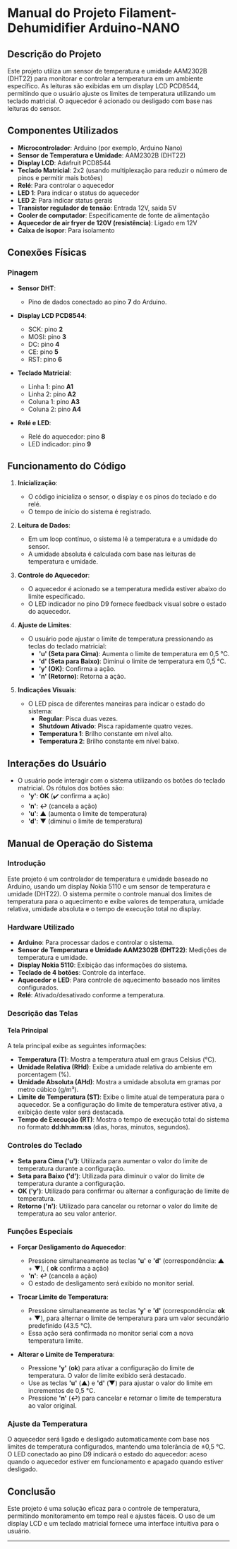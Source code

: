 # Manual do Projeto Filament-Dehumidifier Arduino-NANO

## Descrição do Projeto

Este projeto utiliza um sensor de temperatura e umidade AAM2302B (DHT22) para monitorar e controlar a temperatura em um ambiente específico. As leituras são exibidas em um display LCD PCD8544, permitindo que o usuário ajuste os limites de temperatura utilizando um teclado matricial. O aquecedor é acionado ou desligado com base nas leituras do sensor.

## Componentes Utilizados

- **Microcontrolador**: Arduino (por exemplo, Arduino Nano)
- **Sensor de Temperatura e Umidade**: AAM2302B (DHT22)
- **Display LCD**: Adafruit PCD8544
- **Teclado Matricial**: 2x2 (usando multiplexação para reduzir o número de pinos e permitir mais botões)
- **Relé**: Para controlar o aquecedor
- **LED 1**: Para indicar o status do aquecedor
- **LED 2**: Para indicar status gerais
- **Transistor regulador de tensão**: Entrada 12V, saída 5V
- **Cooler de computador**: Especificamente de fonte de alimentação
- **Aquecedor de air fryer de 120V (resistência)**: Ligado em 12V
- **Caixa de isopor**: Para isolamento

## Conexões Físicas

### Pinagem

- **Sensor DHT**:
  - Pino de dados conectado ao pino **7** do Arduino.

- **Display LCD PCD8544**:
  - SCK: pino **2**
  - MOSI: pino **3**
  - DC: pino **4**
  - CE: pino **5**
  - RST: pino **6**

- **Teclado Matricial**:
  - Linha 1: pino **A1**
  - Linha 2: pino **A2**
  - Coluna 1: pino **A3**
  - Coluna 2: pino **A4**

- **Relé e LED**:
  - Relé do aquecedor: pino **8**
  - LED indicador: pino **9**

## Funcionamento do Código

1. **Inicialização**:
   - O código inicializa o sensor, o display e os pinos do teclado e do relé.
   - O tempo de início do sistema é registrado.

2. **Leitura de Dados**:
   - Em um loop contínuo, o sistema lê a temperatura e a umidade do sensor.
   - A umidade absoluta é calculada com base nas leituras de temperatura e umidade.

3. **Controle do Aquecedor**:
   - O aquecedor é acionado se a temperatura medida estiver abaixo do limite especificado.
   - O LED indicador no pino D9 fornece feedback visual sobre o estado do aquecedor.

4. **Ajuste de Limites**:
   - O usuário pode ajustar o limite de temperatura pressionando as teclas do teclado matricial:
     - **'u' (Seta para Cima)**: Aumenta o limite de temperatura em 0,5 °C.
     - **'d' (Seta para Baixo)**: Diminui o limite de temperatura em 0,5 °C.
     - **'y' (OK)**: Confirma a ação.
     - **'n' (Retorno)**: Retorna a ação.

5. **Indicações Visuais**:
   - O LED pisca de diferentes maneiras para indicar o estado do sistema:
     - **Regular**: Pisca duas vezes.
     - **Shutdown Ativado**: Pisca rapidamente quatro vezes.
     - **Temperatura 1**: Brilho constante em nível alto.
     - **Temperatura 2**: Brilho constante em nível baixo.

## Interações do Usuário

- O usuário pode interagir com o sistema utilizando os botões do teclado matricial. Os rótulos dos botões são:
  - **'y'**: **OK** (✔️ confirma a ação)
  - **'n'**: **↩** (cancela a ação)
  - **'u'**: **▲** (aumenta o limite de temperatura)
  - **'d'**: **▼** (diminui o limite de temperatura)

## Manual de Operação do Sistema

### Introdução

Este projeto é um controlador de temperatura e umidade baseado no Arduino, usando um display Nokia 5110 e um sensor de temperatura e umidade (DHT22). O sistema permite o controle manual dos limites de temperatura para o aquecimento e exibe valores de temperatura, umidade relativa, umidade absoluta e o tempo de execução total no display.

### Hardware Utilizado
- **Arduino**: Para processar dados e controlar o sistema.
- **Sensor de Temperatura e Umidade AAM2302B (DHT22)**: Medições de temperatura e umidade.
- **Display Nokia 5110**: Exibição das informações do sistema.
- **Teclado de 4 botões**: Controle da interface.
- **Aquecedor e LED**: Para controle de aquecimento baseado nos limites configurados.
- **Relé**: Ativado/desativado conforme a temperatura.

### Descrição das Telas

#### Tela Principal
A tela principal exibe as seguintes informações:
- **Temperatura (T)**: Mostra a temperatura atual em graus Celsius (°C).
- **Umidade Relativa (RHd)**: Exibe a umidade relativa do ambiente em porcentagem (%).
- **Umidade Absoluta (AHd)**: Mostra a umidade absoluta em gramas por metro cúbico (g/m³).
- **Limite de Temperatura (ST)**: Exibe o limite atual de temperatura para o aquecedor. Se a configuração do limite de temperatura estiver ativa, a exibição deste valor será destacada.
- **Tempo de Execução (RT)**: Mostra o tempo de execução total do sistema no formato **dd:hh:mm:ss** (dias, horas, minutos, segundos).

### Controles do Teclado

- **Seta para Cima ('u')**: Utilizada para aumentar o valor do limite de temperatura durante a configuração.
- **Seta para Baixo ('d')**: Utilizada para diminuir o valor do limite de temperatura durante a configuração.
- **OK ('y')**: Utilizado para confirmar ou alternar a configuração de limite de temperatura.
- **Retorno ('n')**: Utilizado para cancelar ou retornar o valor do limite de temperatura ao seu valor anterior.

### Funções Especiais

- **Forçar Desligamento do Aquecedor**: 
  - Pressione simultaneamente as teclas **'u'** e **'d'** (correspondência: **▲** + **▼**), ( **ok** confirma a ação)
  - **'n'**: **↩** (cancela a ação)
  - O estado de desligamento será exibido no monitor serial.

- **Trocar Limite de Temperatura**: 
  - Pressione simultaneamente as teclas **'y'** e **'d'** (correspondência: **ok** + **▼**), para alternar o limite de temperatura para um valor secundário predefinido (43.5 °C).
  - Essa ação será confirmada no monitor serial com a nova temperatura limite.

- **Alterar o Limite de Temperatura**:
  - Pressione **'y'** (**ok**) para ativar a configuração do limite de temperatura. O valor de limite exibido será destacado.
  - Use as teclas **'u'** (**▲**) e **'d'** (**▼**) para ajustar o valor do limite em incrementos de 0,5 °C.
  - Pressione **'n'** (**↩**) para cancelar e retornar o limite de temperatura ao valor original.

### Ajuste da Temperatura
O aquecedor será ligado e desligado automaticamente com base nos limites de temperatura configurados, mantendo uma tolerância de ±0,5 °C. O LED conectado ao pino D9 indicará o estado do aquecedor: aceso quando o aquecedor estiver em funcionamento e apagado quando estiver desligado.

## Conclusão

Este projeto é uma solução eficaz para o controle de temperatura, permitindo monitoramento em tempo real e ajustes fáceis. O uso de um display LCD e um teclado matricial fornece uma interface intuitiva para o usuário.

---